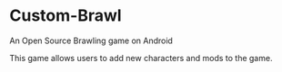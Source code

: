 # Custom-Brawl
An Open Source Brawling game on Android

This game allows users to add new characters and mods to the game.
